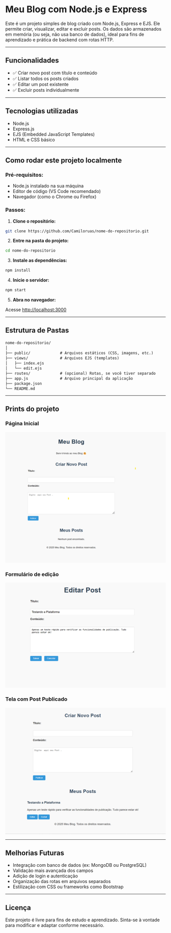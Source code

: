 
# Meu Blog com Node.js e Express

Este é um projeto simples de blog criado com Node.js, Express e EJS. Ele permite criar, visualizar, editar e excluir posts. Os dados são armazenados em memória (ou seja, não usa banco de dados), ideal para fins de aprendizado e prática de backend com rotas HTTP.

---

## Funcionalidades

- ✅ Criar novo post com título e conteúdo
- ✅ Listar todos os posts criados
- ✅ Editar um post existente
- ✅ Excluir posts individualmente

---

## Tecnologias utilizadas

- Node.js
- Express.js
- EJS (Embedded JavaScript Templates)
- HTML e CSS básico

---

## Como rodar este projeto localmente

### Pré-requisitos:
- Node.js instalado na sua máquina
- Editor de código (VS Code recomendado)
- Navegador (como o Chrome ou Firefox)

### Passos:

1. **Clone o repositório:**

```bash
git clone https://github.com/Camiloruas/nome-do-repositorio.git
```

2. **Entre na pasta do projeto:**

```bash
cd nome-do-repositorio
```

3. **Instale as dependências:**

```bash
npm install
```

4. **Inicie o servidor:**

```bash
npm start
```

5. **Abra no navegador:**

Acesse [http://localhost:3000](http://localhost:3000)

---

## Estrutura de Pastas

```
nome-do-repositorio/
│
├── public/             # Arquivos estáticos (CSS, imagens, etc.)
├── views/              # Arquivos EJS (templates)
│   ├── index.ejs
│   └── edit.ejs
├── routes/             # (opcional) Rotas, se você tiver separado
├── app.js              # Arquivo principal da aplicação
├── package.json
└── README.md
```

---

## Prints do projeto

### Página Inicial
![Página inicial](./Prints/Tela%20Principal.png)

### Formulário de edição
![Página de edição](./prints/Editar.png)


### Tela com Post Publicado
![Página de edição](./prints/Post%20Publicado.png)

---

## Melhorias Futuras

- Integração com banco de dados (ex: MongoDB ou PostgreSQL)
- Validação mais avançada dos campos
- Adição de login e autenticação
- Organização das rotas em arquivos separados
- Estilização com CSS ou frameworks como Bootstrap

---

## Licença

Este projeto é livre para fins de estudo e aprendizado. Sinta-se à vontade para modificar e adaptar conforme necessário.


[def]: ./prints/pagina-inicial.png
